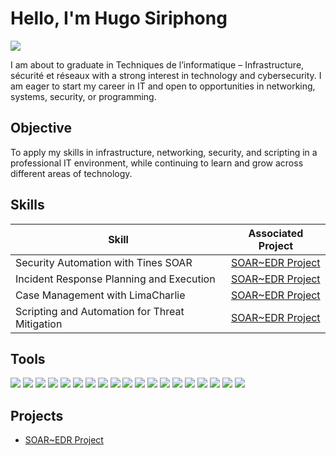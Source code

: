 # Hello, I'm Hugo Siriphong
<a href="https://www.linkedin.com/in/hsiriphong"><img src="https://img.shields.io/badge/-LinkedIn-0072b1?&style=for-the-badge&logo=linkedin&logoColor=white" /></a>

I am about to graduate in Techniques de l’informatique – Infrastructure, sécurité et réseaux with a strong interest in technology and cybersecurity. I am eager to start my career in IT and open to opportunities in networking, systems, security, or programming.

## Objective

To apply my skills in infrastructure, networking, security, and scripting in a professional IT environment, while continuing to learn and grow across different areas of technology.

## Skills

| Skill                                         | Associated Project         |
|-----------------------------------------------|----------------------------|
| Security Automation with Tines SOAR          | <a href="https://github.com/hugosiriphong-Touta/SOAR-EDR-Project"> SOAR~EDR Project</a>|
| Incident Response Planning and Execution | <a href="https://github.com/hugosiriphong-Touta/SOAR-EDR-Project">SOAR~EDR Project</a>|
| Case Management with LimaCharlie        | <a href="https://github.com/hugosiriphong-Touta/SOAR-EDR-Project">SOAR~EDR Project</a>|
| Scripting and Automation for Threat Mitigation | <a href="https://github.com/hugosiriphong-Touta/SOAR-EDR-Project">SOAR~EDR Project</a>|

## Tools
<div> <img src="https://img.shields.io/badge/-Microsoft_Office_365-0078D4?&style=for-the-badge&logo=microsoftoffice&logoColor=white" /> <img src="https://img.shields.io/badge/-Wireshark-1679A7?&style=for-the-badge&logo=Wireshark&logoColor=white" /> <img src="https://img.shields.io/badge/-Cisco_Packet_Tracer-FF0000?&style=for-the-badge&logo=Cisco&logoColor=white" /> <img src="https://img.shields.io/badge/-VirtualBox-0F9D58?&style=for-the-badge&logo=VirtualBox&logoColor=white" /> <img src="https://img.shields.io/badge/-VMware-607078?&style=for-the-badge&logo=VMware&logoColor=white" /> <img src="https://img.shields.io/badge/-Freshdesk-FF6C37?&style=for-the-badge&logo=Freshdesk&logoColor=white" /> <img src="https://img.shields.io/badge/-Asana-F76B1C?&style=for-the-badge&logo=Asana&logoColor=white" /> <img src="https://img.shields.io/badge/-AnyDesk-FF0000?&style=for-the-badge&logo=AnyDesk&logoColor=white" /> <img src="https://img.shields.io/badge/-Jira-0052CC?&style=for-the-badge&logo=Jira&logoColor=white" /> <img src="https://img.shields.io/badge/-Git-F05032?&style=for-the-badge&logo=Git&logoColor=white" /> <img src="https://img.shields.io/badge/-AWS-232F3E?&style=for-the-badge&logo=Amazon-AWS&logoColor=white" /> <img src="https://img.shields.io/badge/-Azure-0089D6?&style=for-the-badge&logo=Microsoft-Azure&logoColor=white" /> <img src="https://img.shields.io/badge/-Docker-2496ED?&style=for-the-badge&logo=Docker&logoColor=white" /> <img src="https://img.shields.io/badge/-Tines-00CFFF?&style=for-the-badge&logo=Tines&logoColor=white" /> <img src="https://img.shields.io/badge/-Timacharlie-FF6600?&style=for-the-badge&logo=Timacharlie&logoColor=white" /> <img src="https://img.shields.io/badge/-Python-3776AB?&style=for-the-badge&logo=Python&logoColor=white" /> <img src="https://img.shields.io/badge/-Bash-4EAA25?&style=for-the-badge&logo=GNU-Bash&logoColor=white" /> <img src="https://img.shields.io/badge/-PowerShell-012456?&style=for-the-badge&logo=PowerShell&logoColor=white" /> <img src="https://img.shields.io/badge/-SQL-CC2927?&style=for-the-badge&logo=Microsoft-SQL-Server&logoColor=white" /> </div>

## Projects
- <a href="https://github.com/hugosiriphong-Touta/SOAR-EDR-Project">SOAR~EDR Project</a>
